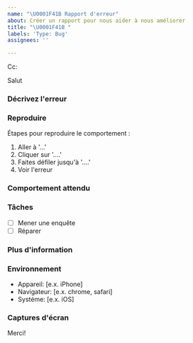```yaml
---
name: "\U0001F41B Rapport d'erreur"
about: Créer un rapport pour nous aider à nous améliorer
title: "\U0001F41B "
labels: 'Type: Bug'
assignees: ''

---
```

<!-- Ces commentaires seront supprimés automatiquement. -->
<!-- **Astuce:** Supprimer les parties qui ne sont pas pertinentes -->
<!-- À côté de Cc:, @ mentionner les utilisateurs qui devraient être au courant -->
Cc:
<!-- ajouter l'utilisateur prévu à côté de **Salut** -->
Salut

### Décrivez l'erreur
<!-- Une description claire et concise de ce qu'est l'erreur -->

### Reproduire

Étapes pour reproduire le comportement :

1. Aller à '...'
2. Cliquer sur '....'
3. Faites défiler jusqu'à '....'
4. Voir l'erreur

### Comportement attendu
<!-- Une description claire et concise de ce à quoi vous vous attendiez. -->

### Tâches

- [ ] Mener une enquête
- [ ] Réparer

### Plus d'information
<!-- Ajoutez ici tout autre contexte concernant le problème. -->

### Environnement

- Appareil: [e.x. iPhone]
- Navigateur: [e.x. chrome, safari]
- Systéme: [e.x. iOS]

### Captures d'écran
<!-- Le cas échéant, ajoutez des captures d'écran pour aider à expliquer votre problème. -->

Merci!
